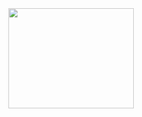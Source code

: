 <img align="left" width="250" height="200" src="https://png2.kisspng.com/sh/f6645bda7a2cac5ec33963cf66d955f4/L0KzQYm3VsEzN6psjZH0aYP2gLBuTf5wbJYyguU2anH5ccTqkvlxfF54feRBZYKwg7rrhb10a6NuiOZybnewdrF1lL1vd5VqRdx8LUXlQoG6WcY5a2kASao7LkizSYaBV8QzOWY3UKo8OEWzRIm5UcUveJ9s/kisspng-node-js-javascript-server-side-scripting-font-node-js-5b203968c89182.8095874215288385048215.png">

